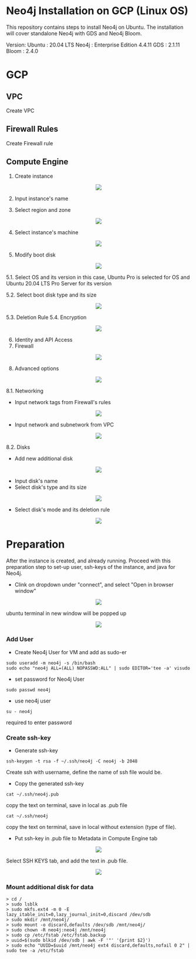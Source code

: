 # Neo4j Installation on GCP (Linux OS)
This repository contains steps to install Neo4j on Ubuntu. The installation will cover standalone Neo4j with GDS and Neo4j Bloom.

Version:
Ubuntu  : 20.04 LTS
Neo4j   : Enterprise Edition 4.4.11
GDS     : 2.1.11
Bloom   : 2.4.0



# GCP
## VPC
Create VPC

## Firewall Rules
Create Firewall rule

## Compute Engine

1. Create instance
<p align="center">
  <img src="https://user-images.githubusercontent.com/98151352/190320585-f8bd1696-119c-480a-941d-5ef71ed57d6b.png" />
</p>

2. Input instance's name

3. Select region and zone
<p align="center">
  <img src="https://user-images.githubusercontent.com/98151352/190322009-44644829-4a83-4461-8ac6-349325575c72.png" />
</p>

4. Select instance's machine
<p align="center">
  <img src="https://user-images.githubusercontent.com/98151352/190322751-e1a8aa7e-2d71-4638-bce7-2f402d6e58a1.png" />
</p>

5. Modify boot disk
<p align="center">
  <img src="https://user-images.githubusercontent.com/98151352/190323127-90db0729-f611-48a2-b338-6725b682b8fe.png" />
</p>

5.1. Select OS and its version
in this case, Ubuntu Pro is selected for OS and Ubuntu 20.04 LTS Pro Server for its version

5.2. Select boot disk type and its size
<p align="center">
  <img src="https://user-images.githubusercontent.com/98151352/190323871-45fb400a-67ff-41c9-9eb0-926dda7d6e2b.png" />
</p>

5.3. Deletion Rule
5.4. Encryption
<p align="center">
  <img src="https://user-images.githubusercontent.com/98151352/190324511-ba2ca508-6292-4246-a221-37af0b632c95.png" />
</p>

6. Identity and API Access
7. Firewall
<p align="center">
  <img src="https://user-images.githubusercontent.com/98151352/190325034-317aa61e-358c-42f8-a820-a50e8fbb61be.png" />
</p>


8. Advanced options
<p align="center">
  <img src="https://user-images.githubusercontent.com/98151352/190325457-18dc7196-4feb-4040-9d6d-c8d84b2a00c4.png" />
</p>

8.1. Networking
- Input network tags from Firewall's rules
<p align="center">
  <img src="https://user-images.githubusercontent.com/98151352/190325817-13c82239-0093-42eb-bdaa-bc378c6d2c0e.png" />
</p>

- Input network and subnetwork from VPC
<p align="center">
  <img src="https://user-images.githubusercontent.com/98151352/190326481-fa22506e-7858-498c-9380-f35d8bbc33fb.png" />
</p>

8.2. Disks
- Add new additional disk
<p align="center">
  <img src="https://user-images.githubusercontent.com/98151352/190326770-49db3ae8-daa3-4e97-8286-65e3da321df4.png" />
</p>

- Input disk's name
- Select disk's type and its size
<p align="center">
  <img src="https://user-images.githubusercontent.com/98151352/190327009-4a41825c-7a6f-4a17-8b30-516e1a23d2af.png" />
</p>

- Select disk's mode and its deletion rule
<p align="center">
  <img src="https://user-images.githubusercontent.com/98151352/190327351-322b4577-c81f-425a-a10f-900ff861354a.png" />
</p>

# Preparation
After the instance is created, and already running. Proceed with this preparation step to set-up user, ssh-keys of the instance, and java for Neo4j.

- Clink on dropdown under "connect", and select "Open in browser window"

<p align="center">
  <img src="https://user-images.githubusercontent.com/98151352/190329615-f9ad5b45-7b6e-460a-aa81-c6d30c312f3d.png" />
</p>

ubuntu terminal in new window will be popped up
<p align="center">
  <img src="https://user-images.githubusercontent.com/98151352/190330661-83646f49-0b0b-4486-a26b-53db19b39e5c.png" />
</p>

### Add User
- Create Neo4j User for VM and add as sudo-er
```
sudo useradd -m neo4j -s /bin/bash
sudo echo "neo4j ALL=(ALL) NOPASSWD:ALL" | sudo EDITOR='tee -a' visudo
```
- set password for Neo4j User
```
sudo passwd neo4j
```
- use neo4j user
```
su - neo4j
```
required to enter password

### Create ssh-key
- Generate ssh-key
```
ssh-keygen -t rsa -f ~/.ssh/neo4j -C neo4j -b 2048
```
Create ssh with username, define the name of ssh file would be.

- Copy the generated ssh-key
```
cat ~/.ssh/neo4j.pub
```
copy the text on terminal, save in local as .pub file

```
cat ~/.ssh/neo4j
```
copy the text on terminal, save in local without extension (type of file).

- Put ssh-key in .pub file to Metadata in Compute Engine tab
<p align="center">
  <img src="https://user-images.githubusercontent.com/98151352/190335405-942719d6-8d29-4357-8f2c-3a85653fdbe6.png" />
</p>

Select SSH KEYS tab, and add the text in .pub file.
<p align="center">
  <img src="https://user-images.githubusercontent.com/98151352/190336033-45255091-adc5-420d-a76e-f2a7779457f4.png" />
</p>

### Mount additional disk for data
```
> cd /
> sudo lsblk
> sudo mkfs.ext4 -m 0 -E lazy_itable_init=0,lazy_journal_init=0,discard /dev/sdb
> sudo mkdir /mnt/neo4j/
> sudo mount -o discard,defaults /dev/sdb /mnt/neo4j/
> sudo chown -R neo4j:neo4j /mnt/neo4j
> sudo cp /etc/fstab /etc/fstab.backup
> uuid=$(sudo blkid /dev/sdb | awk -F '"' '{print $2}')
> sudo echo "UUID=$uuid /mnt/neo4j ext4 discard,defaults,nofail 0 2" | sudo tee -a /etc/fstab
```
